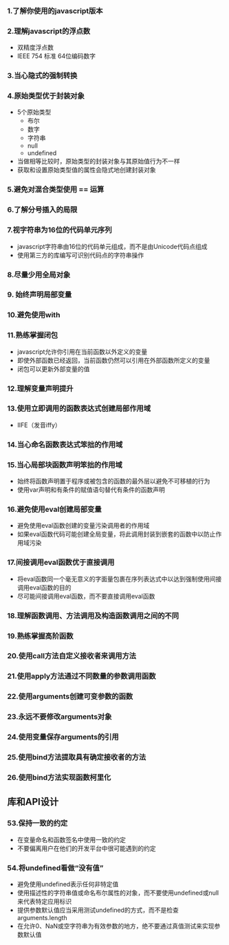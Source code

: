 ### 1.了解你使用的javascript版本
### 2.理解javascript的浮点数
- 双精度浮点数
- IEEE 754 标准 64位编码数字

### 3.当心隐式的强制转换

### 4.原始类型优于封装对象
- 5个原始类型
  - 布尔
  - 数字
  - 字符串
  - null
  - undefined
- 当做相等比较时，原始类型的封装对象与其原始值行为不一样
- 获取和设置原始类型值的属性会隐式地创建封装对象

### 5.避免对混合类型使用 == 运算

### 6.了解分号插入的局限

### 7.视字符串为16位的代码单元序列
- javascript字符串由16位的代码单元组成，而不是由Unicode代码点组成
- 使用第三方的库编写可识别代码点的字符串操作

### 8.尽量少用全局对象
### 9. 始终声明局部变量
### 10.避免使用with
### 11.熟练掌握闭包
- javascript允许你引用在当前函数以外定义的变量
- 即使外部函数已经返回，当前函数仍然可以引用在外部函数所定义的变量
- 闭包可以更新外部变量的值

### 12.理解变量声明提升
### 13.使用立即调用的函数表达式创建局部作用域
- IIFE（发音iffy）

### 14.当心命名函数表达式笨拙的作用域
### 15.当心局部块函数声明笨拙的作用域
- 始终将函数声明置于程序或被包含的函数的最外层以避免不可移植的行为
- 使用var声明和有条件的赋值语句替代有条件的函数声明

### 16.避免使用eval创建局部变量
- 避免使用eval函数创建的变量污染调用者的作用域
- 如果eval函数代码可能创建全局变量，将此调用封装到嵌套的函数中以防止作用域污染

### 17.间接调用eval函数优于直接调用
- 将eval函数同一个毫无意义的字面量包裹在序列表达式中以达到强制使用间接调用eval函数的目的
- 尽可能间接调用eval函数，而不要直接调用eval函数

### 18.理解函数调用、方法调用及构造函数调用之间的不同
### 19.熟练掌握高阶函数
### 20.使用call方法自定义接收者来调用方法
### 21.使用apply方法通过不同数量的参数调用函数
### 22.使用arguments创建可变参数的函数
### 23.永远不要修改arguments对象
### 24.使用变量保存arguments的引用
### 25.使用bind方法提取具有确定接收者的方法
### 26.使用bind方法实现函数柯里化

## 库和API设计
### 53.保持一致的约定
- 在变量命名和函数签名中使用一致的约定
- 不要偏离用户在他们的开发平台中很可能遇到的约定

### 54.将undefined看做“没有值”
- 避免使用undefined表示任何非特定值
- 使用描述性的字符串值或命名布尔属性的对象，而不要使用undefined或null来代表特定应用标识
- 提供参数默认值应当采用测试undefined的方式，而不是检查arguments.length
- 在允许0、NaN或空字符串为有效参数的地方，绝不要通过真值测试来实现参数默认值
